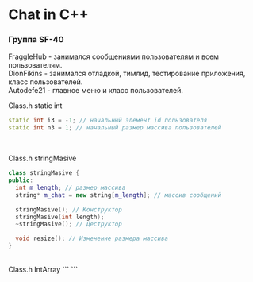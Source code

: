 # Chat in C++

### Группа SF-40
FraggleHub - занимался сообщениями пользователям и всем пользователям.<br>
DionFikins - занимался отладкой, тимлид, тестирование приложения, класс пользователей.<br>
Autodefe21 - главное меню и класс пользователей.<br>

Class.h static int <br>
``` C++
static int i3 = -1; // начальный элемент id пользователя
static int n3 = 1; // начальный размер массива пользователей
```

<br>

Class.h stringMasive <br>
``` C++
class stringMasive {
public:
  int m_length; // размер массива
  string* m_chat = new string[m_length]; // массив сообщений

  stringMasive(); // Конструктор
  stringMasive(int length);
  ~stringMasive(); // Деструктор

  void resize(); // Изменение размера массива
}
```
<br>
Class.h IntArray
```
```

